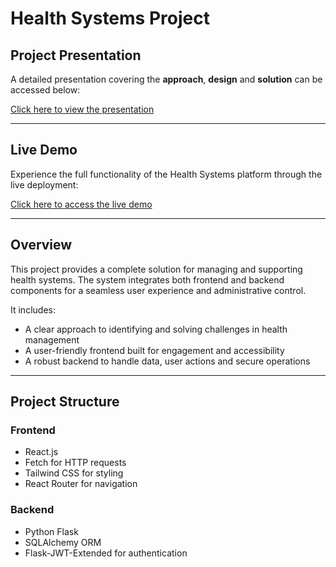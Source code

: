# Health Systems Project

## Project Presentation
A detailed presentation covering the **approach**, **design** and **solution** can be accessed below:

 [Click here to view the presentation](https://wonderslide.com/s/kgo6tr3f/)

---

##  Live Demo
Experience the full functionality of the Health Systems platform through the live deployment:

[Click here to access the live demo](https://health-systems.onrender.com/)

---

##  Overview
This project provides a complete solution for managing and supporting health systems. The system integrates both frontend and backend components for a seamless user experience and administrative control.

It includes:
- A clear approach to identifying and solving challenges in health management
- A user-friendly frontend built for engagement and accessibility
- A robust backend to handle data, user actions and secure operations

---

## Project Structure

### Frontend
- React.js
- Fetch for HTTP requests
- Tailwind CSS for styling
- React Router for navigation

### Backend
- Python Flask
- SQLAlchemy ORM
- Flask-JWT-Extended for authentication

